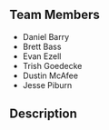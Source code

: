 ## Team Members
- Daniel Barry
- Brett Bass
- Evan Ezell
- Trish Goedecke
- Dustin McAfee
- Jesse Piburn

## Description
